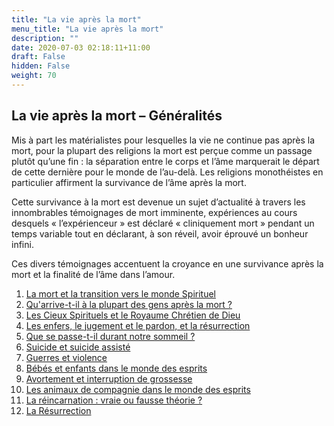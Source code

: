 ```yaml
---
title: "La vie après la mort"
menu_title: "La vie après la mort"
description: ""
date: 2020-07-03 02:18:11+11:00
draft: False
hidden: False
weight: 70
---
```

## La vie après la mort – Généralités

Mis à part les matérialistes pour lesquelles la vie ne continue pas après la mort, pour la plupart des religions la mort est perçue comme un passage plutôt qu’une fin : la séparation entre le corps et l’âme marquerait le départ de cette dernière pour le monde de l’au-delà. Les religions monothéistes en particulier affirment la survivance de l’âme après la mort.

Cette survivance à la mort est devenue un sujet d’actualité à travers les innombrables témoignages de mort imminente, expériences au cours desquels « l’expérienceur » est déclaré « cliniquement mort » pendant un temps variable tout en déclarant, à son réveil, avoir éprouvé un bonheur infini.

Ces divers témoignages accentuent la croyance en une survivance après la mort et la finalité de l’âme dans l’amour.

1. [La mort et la transition vers le monde Spirituel](/7-fr-life-after-death/7-1-fr-death-and-passing-over/)
2. [Qu'arrive-t-il à la plupart des gens après la mort ?](/7-fr-life-after-death/7-2-fr-what-happens-to-most-people-after-death//)
3. [Les Cieux Spirituels et le Royaume Chrétien de Dieu](/7-fr-life-after-death/7-3-fr-the-spirit-heavens-and-the-christian-kingdom-of-god/)
4. [Les enfers, le jugement et le pardon, et la résurrection](/7-fr-life-after-death/7-4-fr-the-hells-judgement-forgiveness-and-the-resurrection/)
5. [Que se passe-t-il durant notre sommeil ?](/7-fr-life-after-death/7-5-fr-what-happens-when-we-sleep/)
6. [Suicide et suicide assisté](/7-fr-life-after-death/7-6-fr-suicide-and-assisted-suicide/)
7. [Guerres et violence](/7-fr-life-after-death/7-7-fr-wars-and-violence/)
8. [Bébés et enfants dans le monde des esprits](/7-fr-life-after-death/7-8-fr-babies-and-children-in-the-spirit-world/)
9. [Avortement et interruption de grossesse](/7-fr-life-after-death/7-9-fr-abortion-and-termination-of-pregnancy/)
10. [Les animaux de compagnie dans le monde des esprits](/7-fr-life-after-death/7-10-fr-pets-in-the-spirit-world/)
11. [La réincarnation : vraie ou fausse théorie ?](/7-fr-life-after-death/7-11-fr-reincarnation-true-or-false-theory/)
12. [La Résurrection](/7-fr-life-after-death/7-12-fr-resurrection/)
